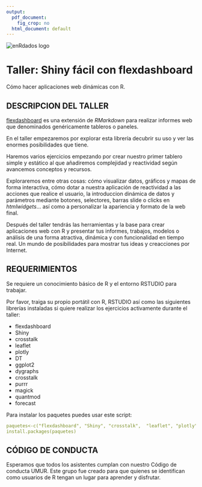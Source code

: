```yaml
---
output:
  pdf_document: 
    fig_crop: no
  html_document: default
---
```


![enRdados logo](imag/Logo_enrdados_blanco.png.png)

# Taller: Shiny fácil con flexdashboard


Cómo hacer aplicaciones web dinámicas con R.

## DESCRIPCION DEL TALLER
[flexdashboard](https://rmarkdown.rstudio.com/flexdashboard/)  es una extensión de *RMarkdown* para realizar informes web que denominados genéricamente tableros o paneles.

En el taller empezaremos por explorar esta librería decubrir su uso y ver las enormes posibilidades que tiene.

Haremos varios ejercicios empezando por crear nuestro primer tablero simple y estático al que añadiremos complejidad y reactividad según avancemos conceptos y recursos.

Exploraremos entre otras cosas: cómo visualizar datos, gráficos y mapas de forma interactiva, cómo dotar a nuestra aplicación de reactividad a las acciones que realice el usuario, la introduccion dinámica de datos y parámetros mediante botones, selectores, barras slide o clicks en *htmlwidgets*... así como a personalizar la apariencia y formato de la web final.

Después del taller tendrás las herramientas y la base para crear aplicaciones web con R y presentar tus informes, trabajos, modelos o análisis de una forma atractiva, dinámica y con funcionalidad en tiempo real. Un mundo de posibilidades para mostrar tus ideas y creacciones por Internet. 

## REQUERIMIENTOS
Se requiere un conocimiento básico de R y el entorno RSTUDIO para trabajar.

Por favor, traiga su propio portátil con R, RSTUDIO así como las siguientes librerías instaladas si quiere realizar los ejercicios activamente durante el taller:

-	flexdashboard
- Shiny
- crosstalk
-	leaflet
- plotly
-	DT
- ggplot2
- dygraphs
- crosstalk
- purrr
- magick
- quantmod
- forecast

Para instalar los paquetes puedes usar este script:

```YAML
paquetes<-c("flexdashboard", "Shiny", "crosstalk",	"leaflet", "plotly",	"DT", "ggplot2", ,"dygraphs", "crosstalk", "purrr", "magick", "quantmod", "forecast")
install.packages(paquetes)

```

## CÓDIGO DE CONDUCTA
Esperamos que todos los asistentes cumplan con nuestro Código de conducta UMUR.
Este grupo fue creado para que quienes se identifican como usuarios de R tengan un lugar  para aprender y disfrutar.
